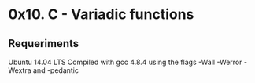 # 0x10. C - Variadic functions

## Requeriments
Ubuntu 14.04 LTS
Compiled with gcc 4.8.4 using the flags -Wall -Werror -Wextra and -pedantic